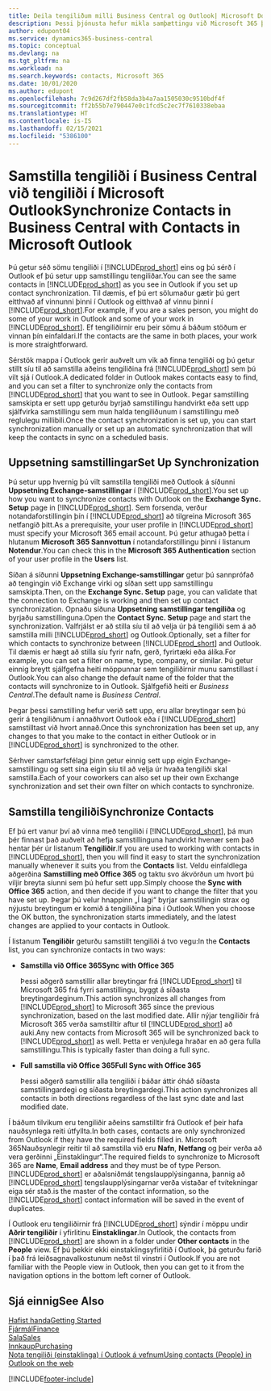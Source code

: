 ```yaml
---
title: Deila tengiliðum milli Business Central og Outlook| Microsoft Docs
description: Þessi þjónusta hefur mikla samþættingu við Microsoft 365 þannig að þú getur deilt tengiliðum milli Outlook og Business Central.
author: edupont04
ms.service: dynamics365-business-central
ms.topic: conceptual
ms.devlang: na
ms.tgt_pltfrm: na
ms.workload: na
ms.search.keywords: contacts, Microsoft 365
ms.date: 10/01/2020
ms.author: edupont
ms.openlocfilehash: 7c9d267df2fb58da3b4a7aa1505030c9510bdf4f
ms.sourcegitcommit: ff2b55b7e790447e0c1fcd5c2ec7f7610338ebaa
ms.translationtype: HT
ms.contentlocale: is-IS
ms.lasthandoff: 02/15/2021
ms.locfileid: "5386100"
---
```

# <a name="synchronize-contacts-in-business-central-with-contacts-in-microsoft-outlook"></a><span data-ttu-id="a2e08-103">Samstilla tengiliði í Business Central við tengiliði í Microsoft Outlook</span><span class="sxs-lookup"><span data-stu-id="a2e08-103">Synchronize Contacts in Business Central with Contacts in Microsoft Outlook</span></span>
<span data-ttu-id="a2e08-104">Þú getur séð sömu tengiliði í [!INCLUDE[prod_short](includes/prod_short.md)] eins og þú sérð í Outlook ef þú setur upp samstillingu tengiliðar.</span><span class="sxs-lookup"><span data-stu-id="a2e08-104">You can see the same contacts in [!INCLUDE[prod_short](includes/prod_short.md)] as you see in Outlook if you set up contact synchronization.</span></span> <span data-ttu-id="a2e08-105">Til dæmis, ef þú ert sölumaður gætir þú gert eitthvað af vinnunni þinni í Outlook og eitthvað af vinnu þinni í [!INCLUDE[prod_short](includes/prod_short.md)].</span><span class="sxs-lookup"><span data-stu-id="a2e08-105">For example, if you are a sales person, you might do some of your work in Outlook and some of your work in [!INCLUDE[prod_short](includes/prod_short.md)].</span></span> <span data-ttu-id="a2e08-106">Ef tengiliðirnir eru þeir sömu á báðum stöðum er vinnan þín einfaldari.</span><span class="sxs-lookup"><span data-stu-id="a2e08-106">If the contacts are the same in both places, your work is more straightforward.</span></span>  

<span data-ttu-id="a2e08-107">Sérstök mappa í Outlook gerir auðvelt um vik að finna tengiliði og þú getur stillt síu til að samstilla aðeins tengiliðina frá [!INCLUDE[prod_short](includes/prod_short.md)] sem þú vilt sjá í Outlook.</span><span class="sxs-lookup"><span data-stu-id="a2e08-107">A dedicated folder in Outlook makes contacts easy to find, and you can set a filter to synchronize only the contacts from [!INCLUDE[prod_short](includes/prod_short.md)] that you want to see in Outlook.</span></span> <span data-ttu-id="a2e08-108">Þegar samstilling samskipta er sett upp geturðu byrjað samstillingu handvirkt eða sett upp sjálfvirka samstillingu sem mun halda tengiliðunum í samstillingu með reglulegu millibili.</span><span class="sxs-lookup"><span data-stu-id="a2e08-108">Once the contact synchronization is set up, you can start synchronization manually or set up an automatic synchronization that will keep the contacts in sync on a scheduled basis.</span></span>  

## <a name="set-up-synchronization"></a><span data-ttu-id="a2e08-109">Uppsetning samstillingar</span><span class="sxs-lookup"><span data-stu-id="a2e08-109">Set Up Synchronization</span></span>
<span data-ttu-id="a2e08-110">Þú setur upp hvernig þú vilt samstilla tengiliði með Outlook á síðunni **Uppsetning Exchange-samstillingar** í [!INCLUDE[prod_short](includes/prod_short.md)].</span><span class="sxs-lookup"><span data-stu-id="a2e08-110">You set up how you want to synchronize contacts with Outlook on the **Exchange Sync. Setup** page in [!INCLUDE[prod_short](includes/prod_short.md)].</span></span> <span data-ttu-id="a2e08-111">Sem forsenda, verður notandaforstillingin þín í [!INCLUDE[prod_short](includes/prod_short.md)] að tilgreina Microsoft 365  netfangið þitt.</span><span class="sxs-lookup"><span data-stu-id="a2e08-111">As a prerequisite, your user profile in [!INCLUDE[prod_short](includes/prod_short.md)] must specify your Microsoft 365 email account.</span></span> <span data-ttu-id="a2e08-112">Þú getur athugað þetta í hlutanum **Microsoft 365 Sannvottun** í notandaforstillingu þinni í listanum **Notendur**.</span><span class="sxs-lookup"><span data-stu-id="a2e08-112">You can check this in the **Microsoft 365 Authentication** section of your user profile in the **Users** list.</span></span>  

<span data-ttu-id="a2e08-113">Síðan á síðunni **Uppsetning Exchange-samstillingar** getur þú sannprófað að tengingin við Exchange virki og síðan sett upp samstillingu samskipta.</span><span class="sxs-lookup"><span data-stu-id="a2e08-113">Then, on the **Exchange Sync. Setup** page, you can validate that the connection to Exchange is working and then set up contact synchronization.</span></span> <span data-ttu-id="a2e08-114">Opnaðu síðuna **Uppsetning samstillingar tengiliða** og byrjaðu samstillinguna.</span><span class="sxs-lookup"><span data-stu-id="a2e08-114">Open the **Contact Sync. Setup** page and start the synchronization.</span></span> <span data-ttu-id="a2e08-115">Valfrjálst er að stilla síu til að velja úr þá tengiliði sem á að samstilla milli [!INCLUDE[prod_short](includes/prod_short.md)] og Outlook.</span><span class="sxs-lookup"><span data-stu-id="a2e08-115">Optionally, set a filter for which contacts to synchronize between [!INCLUDE[prod_short](includes/prod_short.md)] and Outlook.</span></span> <span data-ttu-id="a2e08-116">Til dæmis er hægt að stilla síu fyrir nafn, gerð, fyrirtæki eða álíka.</span><span class="sxs-lookup"><span data-stu-id="a2e08-116">For example, you can set a filter on name, type, company, or similar.</span></span> <span data-ttu-id="a2e08-117">Þú getur einnig breytt sjálfgefna heiti möppunnar sem tengiliðirnir munu samstillast í Outlook.</span><span class="sxs-lookup"><span data-stu-id="a2e08-117">You can also change the default name of the folder that the contacts will synchronize to in Outlook.</span></span> <span data-ttu-id="a2e08-118">Sjálfgefið heiti er *Business Central*.</span><span class="sxs-lookup"><span data-stu-id="a2e08-118">The default name is *Business Central*.</span></span>  

<span data-ttu-id="a2e08-119">Þegar þessi samstilling hefur verið sett upp, eru allar breytingar sem þú gerir á tengiliðnum í annaðhvort Outlook eða í [!INCLUDE[prod_short](includes/prod_short.md)] samstilltast við hvort annað.</span><span class="sxs-lookup"><span data-stu-id="a2e08-119">Once this synchronization has been set up, any changes to that you make to the contact in either Outlook or in [!INCLUDE[prod_short](includes/prod_short.md)] is synchronized to the other.</span></span>  

<span data-ttu-id="a2e08-120">Sérhver samstarfsfélagi þinn getur einnig sett upp eigin Exchange-samstillingu og sett sína eigin síu til að velja úr hvaða tengiliði skal samstilla.</span><span class="sxs-lookup"><span data-stu-id="a2e08-120">Each of your coworkers can also set up their own Exchange synchronization and set their own filter on which contacts to synchronize.</span></span>  

## <a name="synchronize-contacts"></a><span data-ttu-id="a2e08-121">Samstilla tengiliði</span><span class="sxs-lookup"><span data-stu-id="a2e08-121">Synchronize Contacts</span></span>
<span data-ttu-id="a2e08-122">Ef þú ert vanur því að vinna með tengiliði í [!INCLUDE[prod_short](includes/prod_short.md)], þá mun þér finnast það auðvelt að hefja samstillinguna handvirkt hvenær sem það hentar þér úr listanum **Tengiliðir**.</span><span class="sxs-lookup"><span data-stu-id="a2e08-122">If you are used to working with contacts in [!INCLUDE[prod_short](includes/prod_short.md)], then you will find it easy to start the synchronization manually whenever it suits you from the **Contacts** list.</span></span> <span data-ttu-id="a2e08-123">Veldu einfaldlega aðgerðina **Samstilling með Office 365** og taktu svo ákvörðun um hvort þú viljir breyta síunni sem þú hefur sett upp.</span><span class="sxs-lookup"><span data-stu-id="a2e08-123">Simply choose the **Sync with Office 365** action, and then decide if you want to change the filter that you have set up.</span></span> <span data-ttu-id="a2e08-124">Þegar þú velur hnappinn „Í lagi“ byrjar samstillingin strax og nýjustu breytingum er komið á tengiliðina þína í Outlook.</span><span class="sxs-lookup"><span data-stu-id="a2e08-124">When you choose the OK button, the synchronization starts immediately, and the latest changes are applied to your contacts in Outlook.</span></span>  

<span data-ttu-id="a2e08-125">Í listanum **Tengiliðir** geturðu samstillt tengiliði á tvo vegu:</span><span class="sxs-lookup"><span data-stu-id="a2e08-125">In the **Contacts** list, you can synchronize contacts in two ways:</span></span>

* <span data-ttu-id="a2e08-126">**Samstilla við Office 365**</span><span class="sxs-lookup"><span data-stu-id="a2e08-126">**Sync with Office 365**</span></span>

  <span data-ttu-id="a2e08-127">Þessi aðgerð samstillir allar breytingar frá [!INCLUDE[prod_short](includes/prod_short.md)] til Microsoft 365 frá fyrri samstillingu, byggt á síðasta breytingardeginum.</span><span class="sxs-lookup"><span data-stu-id="a2e08-127">This action synchronizes all changes from [!INCLUDE[prod_short](includes/prod_short.md)] to Microsoft 365 since the previous synchronization, based on the last modified date.</span></span> <span data-ttu-id="a2e08-128">Allir nýjar tengiliðir frá Microsoft 365  verða samstilltir aftur til [!INCLUDE[prod_short](includes/prod_short.md)] að auki.</span><span class="sxs-lookup"><span data-stu-id="a2e08-128">Any new contacts from Microsoft 365 will be synchronized back to [!INCLUDE[prod_short](includes/prod_short.md)] as well.</span></span> <span data-ttu-id="a2e08-129">Þetta er venjulega hraðar en að gera fulla samstillingu.</span><span class="sxs-lookup"><span data-stu-id="a2e08-129">This is typically faster than doing a full sync.</span></span>  

* <span data-ttu-id="a2e08-130">**Full samstilla við Office 365**</span><span class="sxs-lookup"><span data-stu-id="a2e08-130">**Full Sync with Office 365**</span></span>

  <span data-ttu-id="a2e08-131">Þessi aðgerð samstillir alla tengiliði í báðar áttir óháð síðasta samstillingardegi og síðasta breytingardegi.</span><span class="sxs-lookup"><span data-stu-id="a2e08-131">This action synchronizes all contacts in both directions regardless of the last sync date and last modified date.</span></span>  

<span data-ttu-id="a2e08-132">Í báðum tilvikum eru tengiliðir aðeins samstilltir frá Outlook ef þeir hafa nauðsynlega reiti útfyllta.</span><span class="sxs-lookup"><span data-stu-id="a2e08-132">In both cases, contacts are only synchronized from Outlook if they have the required fields filled in.</span></span> <span data-ttu-id="a2e08-133">Microsoft 365Nauðsynlegir reitir til að samstilla við  eru **Nafn**, **Netfang** og þeir verða að vera gerðinni „Einstaklingur“.</span><span class="sxs-lookup"><span data-stu-id="a2e08-133">The required fields to synchronize to Microsoft 365 are **Name**, **Email address** and they must be of type Person.</span></span> [!INCLUDE[prod_short](includes/prod_short.md)] <span data-ttu-id="a2e08-134">er aðalsniðmát tengslaupplýsinganna, þannig að [!INCLUDE[prod_short](includes/prod_short.md)] tengslaupplýsingarnar verða vistaðar ef tvítekningar eiga sér stað.</span><span class="sxs-lookup"><span data-stu-id="a2e08-134">is the master of the contact information, so the [!INCLUDE[prod_short](includes/prod_short.md)] contact information will be saved in the event of duplicates.</span></span>  

<span data-ttu-id="a2e08-135">Í Outlook eru tengiliðirnir frá [!INCLUDE[prod_short](includes/prod_short.md)] sýndir í möppu undir **Aðrir tengiliðir** í yfirlitinu **Einstaklingar**.</span><span class="sxs-lookup"><span data-stu-id="a2e08-135">In Outlook, the contacts from [!INCLUDE[prod_short](includes/prod_short.md)] are shown in a folder under **Other contacts** in the **People**  view.</span></span> <span data-ttu-id="a2e08-136">Ef þú þekkir ekki einstaklingsyfirlitið í Outlook, þá geturðu farið í það frá leiðsagnavalkostunum neðst til vinstri í Outlook.</span><span class="sxs-lookup"><span data-stu-id="a2e08-136">If you are not familiar with the People view in Outlook, then you can get to it from the navigation options in the bottom left corner of Outlook.</span></span>  

## <a name="see-also"></a><span data-ttu-id="a2e08-137">Sjá einnig</span><span class="sxs-lookup"><span data-stu-id="a2e08-137">See Also</span></span>
[<span data-ttu-id="a2e08-138">Hafist handa</span><span class="sxs-lookup"><span data-stu-id="a2e08-138">Getting Started</span></span>](product-get-started.md)  
[<span data-ttu-id="a2e08-139">Fjármál</span><span class="sxs-lookup"><span data-stu-id="a2e08-139">Finance</span></span>](finance.md)  
[<span data-ttu-id="a2e08-140">Sala</span><span class="sxs-lookup"><span data-stu-id="a2e08-140">Sales</span></span>](sales-manage-sales.md)  
[<span data-ttu-id="a2e08-141">Innkaup</span><span class="sxs-lookup"><span data-stu-id="a2e08-141">Purchasing</span></span>](purchasing-manage-purchasing.md)  
[<span data-ttu-id="a2e08-142">Nota tengiliði (einstaklinga) í Outlook á vefnum</span><span class="sxs-lookup"><span data-stu-id="a2e08-142">Using contacts (People) in Outlook on the web</span></span>](https://support.office.com/article/Using-contacts-People-in-Outlook-on-the-web-1e3438c7-26b2-420c-87de-3cea9d31b5cb?appver=OWB150)  


[!INCLUDE[footer-include](includes/footer-banner.md)]